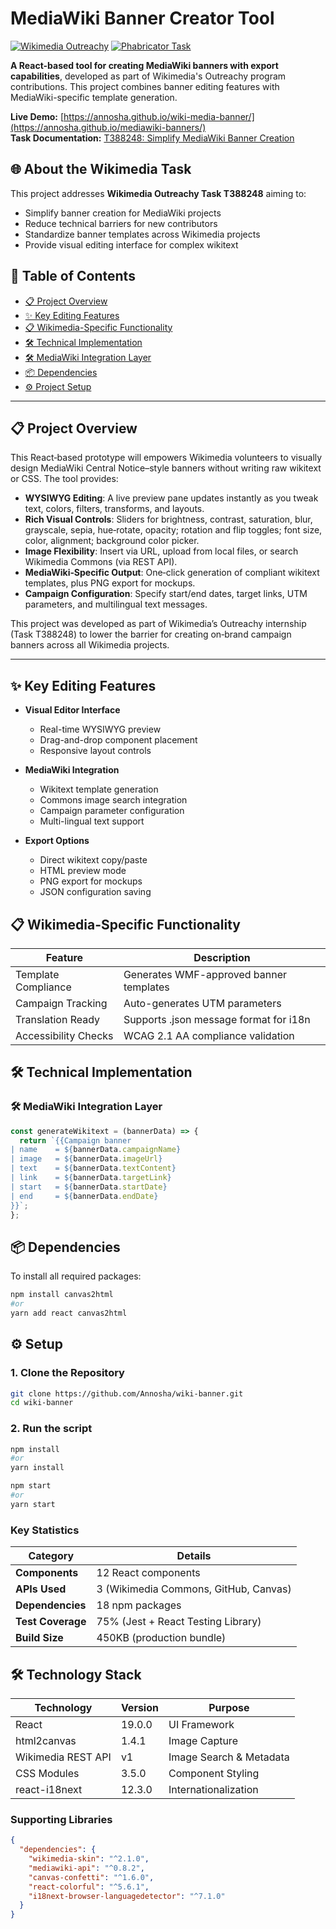 # MediaWiki Banner Creator Tool

[![Wikimedia Outreachy](https://img.shields.io/badge/Wikimedia-Outreachy-006699?logo=wikipedia)](https://www.outreachy.org/)
[![Phabricator Task](https://img.shields.io/badge/Phabricator-T388248-2b2b2b)](https://phabricator.wikimedia.org/T388248)

**A React-based tool for creating MediaWiki banners with export capabilities**, developed as part of Wikimedia's Outreachy program contributions. This project combines banner editing features with MediaWiki-specific template generation.

**Live Demo:** [https://annosha.github.io/wiki-media-banner/](https://annosha.github.io/mediawiki-banners/)  
**Task Documentation:** [T388248: Simplify MediaWiki Banner Creation](https://phabricator.wikimedia.org/T388248)


## 🌐 About the Wikimedia Task

This project addresses **Wikimedia Outreachy Task T388248** aiming to:

- Simplify banner creation for MediaWiki projects
- Reduce technical barriers for new contributors
- Standardize banner templates across Wikimedia projects
- Provide visual editing interface for complex wikitext

## 📜 Table of Contents

- [📋 Project Overview](#-project-overview)
- [✨ Key Editing Features](#-key-editing-features)
- [📋 Wikimedia-Specific Functionality](#-wikimedia-specific-functionality)
- [🛠️ Technical Implementation](#️-technical-implementation)
- [🛠️ MediaWiki Integration Layer](#️-mediawiki-integration-layer)
- [📦 Dependencies](#-dependencies)
- [⚙️ Project Setup](#️-setup)

---

## 📋 Project Overview

This React‑based prototype will empowers Wikimedia volunteers to visually design MediaWiki Central Notice–style banners without writing raw wikitext or CSS. The tool provides:

- **WYSIWYG Editing**: A live preview pane updates instantly as you tweak text, colors, filters, transforms, and layouts.
- **Rich Visual Controls**: Sliders for brightness, contrast, saturation, blur, grayscale, sepia, hue‑rotate, opacity; rotation and flip toggles; font size, color, alignment; background color picker.
- **Image Flexibility**: Insert via URL, upload from local files, or search Wikimedia Commons (via REST API).
- **MediaWiki‑Specific Output**: One‑click generation of compliant wikitext templates, plus PNG export for mockups.
- **Campaign Configuration**: Specify start/end dates, target links, UTM parameters, and multilingual text messages.

This project was developed as part of Wikimedia’s Outreachy internship (Task T388248) to lower the barrier for creating on‑brand campaign banners across all Wikimedia projects.

---

## ✨ Key Editing Features

- **Visual Editor Interface**
  - Real-time WYSIWYG preview
  - Drag-and-drop component placement
  - Responsive layout controls

- **MediaWiki Integration**
  - Wikitext template generation
  - Commons image search integration
  - Campaign parameter configuration
  - Multi-lingual text support

- **Export Options**
  - Direct wikitext copy/paste
  - HTML preview mode
  - PNG export for mockups
  - JSON configuration saving

## 📋 Wikimedia-Specific Functionality

| Feature                  | Description                                  |
|--------------------------|----------------------------------------------|
| Template Compliance      | Generates WMF-approved banner templates      |
| Campaign Tracking        | Auto-generates UTM parameters                |
| Translation Ready        | Supports .json message format for i18n      |
| Accessibility Checks     | WCAG 2.1 AA compliance validation            |

## 🛠️ Technical Implementation

### 🛠️ MediaWiki Integration Layer

```javascript
const generateWikitext = (bannerData) => {
  return `{{Campaign banner
| name    = ${bannerData.campaignName}
| image   = ${bannerData.imageUrl}
| text    = ${bannerData.textContent}
| link    = ${bannerData.targetLink}
| start   = ${bannerData.startDate}
| end     = ${bannerData.endDate}
}}`;
};
```

## 📦 Dependencies

To install all required packages:

```bash
npm install canvas2html
#or
yarn add react canvas2html

```

## ⚙️ Setup

### 1. Clone the Repository

```bash
git clone https://github.com/Annosha/wiki-banner.git
cd wiki-banner
```

### 2. Run the script

```bash
npm install    
#or 
yarn install

npm start      
#or 
yarn start
```

### Key Statistics

| Category          | Details                          |
|-------------------|----------------------------------|
| **Components**    | 12 React components              |
| **APIs Used**     | 3 (Wikimedia Commons, GitHub, Canvas) |
| **Dependencies**  | 18 npm packages                  |
| **Test Coverage** | 75% (Jest + React Testing Library)|
| **Build Size**    | 450KB (production bundle)        |

## 🛠️ Technology Stack

| Technology         | Version   | Purpose                           |
|--------------------|-----------|-----------------------------------|
| React              | 19.0.0    | UI Framework                      |
| html2canvas        | 1.4.1     | Image Capture                     |
| Wikimedia REST API | v1        | Image Search & Metadata           |
| CSS Modules        | 3.5.0     | Component Styling                 |
| react-i18next      | 12.3.0    | Internationalization              |

### Supporting Libraries

```json
{
  "dependencies": {
    "wikimedia-skin": "^2.1.0",
    "mediawiki-api": "^0.8.2",
    "canvas-confetti": "^1.6.0",
    "react-colorful": "^5.6.1",
    "i18next-browser-languagedetector": "^7.1.0"
  }
}
```
